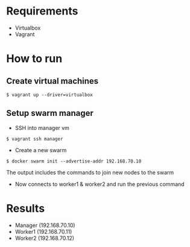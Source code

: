 # Requirements

- Virtualbox
- Vagrant

# How to run

## Create virtual machines

```
$ vagrant up --driver=virtualbox
```

## Setup swarm manager

- SSH into manager vm

```
$ vagrant ssh manager
```

- Create a new swarm

```
$ docker swarm init --advertise-addr 192.168.70.10
```

The output includes the commands to join new nodes to the swarm

- Now connects to worker1 & worker2 and run the previous command

# Results

- Manager (192.168.70.10)
- Worker1 (192.168.70.11)
- Worker2 (192.168.70.12)
